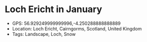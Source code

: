 # Loch Ericht in January

- GPS: 56.929249999999996,-4.250288888888889
- Location: Loch Ericht, Cairngorms, Scotland, United Kingdom
- Tags: Landscape, Loch, Snow
